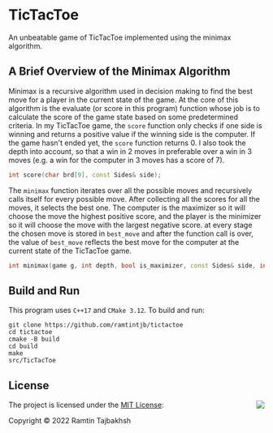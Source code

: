 # TicTacToe
An unbeatable game of TicTacToe implemented using the minimax algorithm.

## A Brief Overview of the Minimax Algorithm
Minimax is a recursive algorithm used in decision making to find the best move for a player in the current state of the game. At the core of this algorithm is the evaluate (or score in this program) function whose job is to calculate the score of the game state based on some predetermined criteria. In my TicTacToe game, the `score` function only checks if one side is winning and returns a positive value if the winning side is the computer. If the game hasn't ended yet, the `score` function returns 0. I also took the depth into account, so that a win in 2 moves in preferable over a win in 3 moves (e.g. a win for the computer in 3 moves has a score of 7).
```cpp
int score(char brd[9], const Sides& side);
```

The `minimax` function iterates over all the possible moves and recursively calls itself for every possible move. After collecting all the scores for all the moves, it selects the best one. The computer is the maximizer so it will choose the move the highest positive score, and the player is the minimizer so it will choose the move with the largest negative score. at every stage the chosen move is stored in `best_move` and after the function call is over, the value of `best_move` reflects the best move for the computer at the current state of the TicTacToe game.
```cpp
int minimax(game g, int depth, bool is_maximizer, const Sides& side, int& best_move);
```

## Build and Run
This program uses `C++17` and `CMake 3.12`. To build and run:

```
git clone https://github.com/ramtintjb/tictactoe
cd tictactoe
cmake -B build
cd build
make
src/TicTacToe
```

## License

<img align="right" src="https://opensource.org/trademarks/opensource/OSI-Approved-License-100x137.png">

The project is licensed under the [MIT License](https://opensource.org/licenses/MIT):

Copyright &copy; 2022 Ramtin Tajbakhsh
